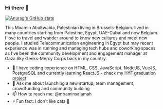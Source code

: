 ### Hi there 👋   
[![Anurag's GitHub stats](https://github-readme-stats.vercel.app/api?username=Moamin-AbuEwaida)](https://github.com/anuraghazra/github-readme-stats)

This Moamin AbuEwaida, Palestinian living in Brussels-Belgium. lived in many countries starting from Palestine, Egypt, UAE-Dubai and now Belgium.
I love to travel and wander around to know new cultures and meet new people.
I studied Telecommunication engineering in Egypt but may recent experience was in running and managing tech hubs and coworking spaces as I've been the community development and engagement manager at Gaza Sky Geeks-Mercy Corps back in my country.

- 🌱 I have coding experience on HTML, CSS, JavaScript, NodeJS, VueJS, PostgreSQL and currently learning ReactJS - check my HYF graduation [project](https://hyf-connect.herokuapp.com/pages/homepage/homepage.html) 
- 💬 Ask me about launching a new startup, team management, crowdfunding and community building
- 📫 How to reach me: @moaminsalamah 
- ⚡ Fun fact: I don't like cats 🤔

<!--
**Moamin-AbuEwaida/Moamin-AbuEwaida** is a ✨ _special_ ✨ repository because its `README.md` (this file) appears on your GitHub profile.

Here are some ideas to get you started:

- 🔭 I’m currently working on ...
- 🌱 I’m currently learning ...
- 👯 I’m looking to collaborate on ...
- 🤔 I’m looking for help with ...
- 💬 Ask me about ...
- 📫 How to reach me: ...
- 😄 Pronouns: ...
- ⚡ Fun fact: ...
-->
